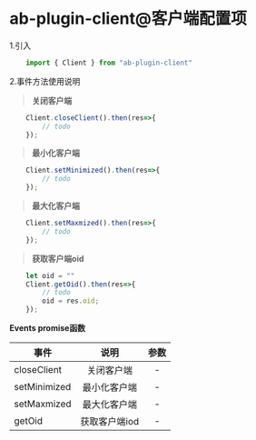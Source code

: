 # ab-plugin-client@客户端配置项

1.引入

```js
    import { Client } from "ab-plugin-client"
```

2.事件方法使用说明

> **关闭客户端**

```js
    Client.closeClient().then(res=>{
        // todo
    });
```

> **最小化客户端**

```js
    Client.setMinimized().then(res=>{
        // todo
    });
```

> **最大化客户端**

```js
    Client.setMaxmized().then(res=>{
        // todo
    });
```

> **获取客户端oid**

```js
    let oid = ""
    Client.getOid().then(res=>{
        // todo
        oid = res.oid;
    });
```
**Events promise函数**

| 事件         | 说明          | 参数 |
| ------------ | :-------------: | :----: |
| closeClient  | 关闭客户端    | -    |
| setMinimized | 最小化客户端  | -    |
| setMaxmized  | 最大化客户端  | -    |
| getOid       | 获取客户端iod | -    |